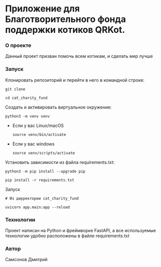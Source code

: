 
# Приложение для Благотворительного фонда поддержки котиков QRKot.




### О проекте

Данный проект призван помочь всем котикам, и сделать мир лучше



### Запуск
Клонировать репозиторий и перейти в него в командной строке:

```
git clone 
```

```
cd cat_charity_fund
```

Cоздать и активировать виртуальное окружение:

```
python3 -m venv venv
```

* Если у вас Linux/macOS

    ```
    source venv/bin/activate
    ```

* Если у вас windows

    ```
    source venv/scripts/activate
    ```

Установить зависимости из файла requirements.txt:

```
python3 -m pip install --upgrade pip
```

```
pip install -r requirements.txt
```
Запуск
 ```
# Из дирректории cat_charity_fund

uvicorn app.main:app --reload   

 ```

### Технологии
Проект написан на Python и фреймворке FastAPI, а все используемые технологии удобно расположены в файле requirements.txt

### Автор
Самсонов Дмитрий